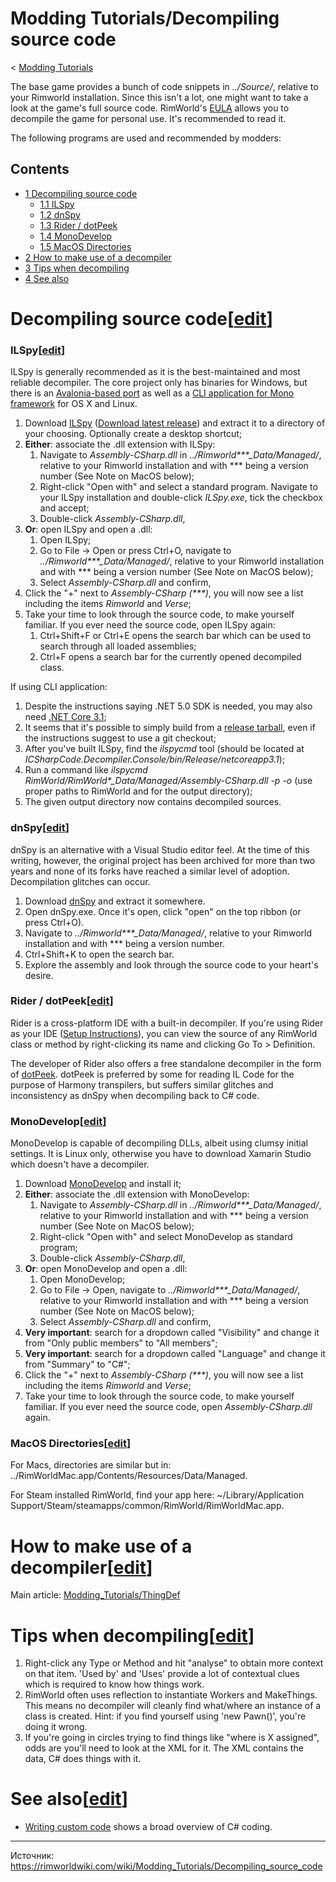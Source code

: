 # Modding Tutorials/Decompiling source code

< [Modding Tutorials](https://rimworldwiki.com/wiki/Modding_Tutorials "Modding Tutorials")

The base game provides a bunch of code snippets in *../Source/*, relative to your Rimworld installation. Since this isn't a lot, one might want to take a look at the game's full source code. RimWorld's [EULA](https://rimworldgame.com/eula/) allows you to decompile the game for personal use. It's recommended to read it.

The following programs are used and recommended by modders:

## Contents

* [1 Decompiling source code](#Decompiling_source_code)
  + [1.1 ILSpy](#ILSpy)
  + [1.2 dnSpy](#dnSpy)
  + [1.3 Rider / dotPeek](#Rider_.2F_dotPeek)
  + [1.4 MonoDevelop](#MonoDevelop)
  + [1.5 MacOS Directories](#MacOS_Directories)
* [2 How to make use of a decompiler](#How_to_make_use_of_a_decompiler)
* [3 Tips when decompiling](#Tips_when_decompiling)
* [4 See also](#See_also)

# Decompiling source code[[edit](/index.php?title=Modding_Tutorials/Decompiling_source_code&action=edit&section=1 "Edit section: Decompiling source code")]

### ILSpy[[edit](/index.php?title=Modding_Tutorials/Decompiling_source_code&action=edit&section=2 "Edit section: ILSpy")]

ILSpy is generally recommended as it is the best-maintained and most reliable decompiler. The core project only has binaries for Windows, but there is an [Avalonia-based port](https://github.com/icsharpcode/AvaloniaILSpy) as well as a [CLI application for Mono framework](https://github.com/icsharpcode/ILSpy#unix--mac) for OS X and Linux.

1. Download [ILSpy](http://ilspy.net/) ([Download latest release](https://github.com/icsharpcode/ILSpy/releases)) and extract it to a directory of your choosing. Optionally create a desktop shortcut;
2. **Either**: associate the .dll extension with ILSpy:
   1. Navigate to *Assembly-CSharp.dll* in *../Rimworld\*\*\*\_Data/Managed/*, relative to your Rimworld installation and with \*\*\* being a version number (See Note on MacOS below);
   2. Right-click "Open with" and select a standard program. Navigate to your ILSpy installation and double-click *ILSpy.exe*, tick the checkbox and accept;
   3. Double-click *Assembly-CSharp.dll*,
3. **Or**: open ILSpy and open a .dll:
   1. Open ILSpy;
   2. Go to File -> Open or press Ctrl+O, navigate to *../Rimworld\*\*\*\_Data/Managed/*, relative to your Rimworld installation and with \*\*\* being a version number (See Note on MacOS below);
   3. Select *Assembly-CSharp.dll* and confirm,
4. Click the "+" next to *Assembly-CSharp (\*\*\*)*, you will now see a list including the items *Rimworld* and *Verse*;
5. Take your time to look through the source code, to make yourself familiar. If you ever need the source code, open ILSpy again:
   1. Ctrl+Shift+F or Ctrl+E opens the search bar which can be used to search through all loaded assemblies;
   2. Ctrl+F opens a search bar for the currently opened decompiled class.

If using CLI application:

1. Despite the instructions saying .NET 5.0 SDK is needed, you may also need [.NET Core 3.1](https://dotnet.microsoft.com/download/dotnet/3.1);
2. It seems that it's possible to simply build from a [release tarball](https://github.com/icsharpcode/ILSpy/releases), even if the instructions suggest to use a git checkout;
3. After you've built ILSpy, find the *ilspycmd* tool (should be located at *ICSharpCode.Decompiler.Console/bin/Release/netcoreapp3.1*);
4. Run a command like *ilspycmd RimWorld/RimWorld\*\_Data/Managed/Assembly-CSharp.dll -p -o <output directory>* (use proper paths to RimWorld and for the output directory);
5. The given output directory now contains decompiled sources.

### dnSpy[[edit](/index.php?title=Modding_Tutorials/Decompiling_source_code&action=edit&section=3 "Edit section: dnSpy")]

dnSpy is an alternative with a Visual Studio editor feel. At the time of this writing, however, the original project has been archived for more than two years and none of its forks have reached a similar level of adoption. Decompilation glitches can occur.

1. Download [dnSpy](https://github.com/dnSpyEx/dnSpy/releases) and extract it somewhere.
2. Open dnSpy.exe. Once it's open, click "open" on the top ribbon (or press Ctrl+O).
3. Navigate to *../Rimworld\*\*\*\_Data/Managed/*, relative to your Rimworld installation and with \*\*\* being a version number.
4. Ctrl+Shift+K to open the search bar.
5. Explore the assembly and look through the source code to your heart's desire.

### Rider / dotPeek[[edit](/index.php?title=Modding_Tutorials/Decompiling_source_code&action=edit&section=4 "Edit section: Rider / dotPeek")]

Rider is a cross-platform IDE with a built-in decompiler. If you're using Rider as your IDE ([Setup Instructions](https://rimworldwiki.com/wiki/Modding_Tutorials/Setting_up_a_solution#Rider_.28good_for_Mac.29 "Modding Tutorials/Setting up a solution")), you can view the source of any RimWorld class or method by right-clicking its name and clicking Go To > Definition.

The developer of Rider also offers a free standalone decompiler in the form of [dotPeek](https://www.jetbrains.com/decompiler/). dotPeek is preferred by some for reading IL Code for the purpose of Harmony transpilers, but suffers similar glitches and inconsistency as dnSpy when decompiling back to C# code.

### MonoDevelop[[edit](/index.php?title=Modding_Tutorials/Decompiling_source_code&action=edit&section=5 "Edit section: MonoDevelop")]

MonoDevelop is capable of decompiling DLLs, albeit using clumsy initial settings. It is Linux only, otherwise you have to download Xamarin Studio which doesn't have a decompiler.

1. Download [MonoDevelop](http://www.monodevelop.com/download/) and install it;
2. **Either**: associate the .dll extension with MonoDevelop:
   1. Navigate to *Assembly-CSharp.dll* in *../Rimworld\*\*\*\_Data/Managed/*, relative to your Rimworld installation and with \*\*\* being a version number (See Note on MacOS below);
   2. Right-click "Open with" and select MonoDevelop as standard program;
   3. Double-click *Assembly-CSharp.dll*,
3. **Or**: open MonoDevelop and open a .dll:
   1. Open MonoDevelop;
   2. Go to File -> Open, navigate to *../Rimworld\*\*\*\_Data/Managed/*, relative to your Rimworld installation and with \*\*\* being a version number (See Note on MacOS below);
   3. Select *Assembly-CSharp.dll* and confirm,
4. **Very important**: search for a dropdown called "Visibility" and change it from "Only public members" to "All members";
5. **Very important**: search for a dropdown called "Language" and change it from "Summary" to "C#";
6. Click the "+" next to *Assembly-CSharp (\*\*\*)*, you will now see a list including the items *Rimworld* and *Verse*;
7. Take your time to look through the source code, to make yourself familiar. If you ever need the source code, open *Assembly-CSharp.dll* again.

### MacOS Directories[[edit](/index.php?title=Modding_Tutorials/Decompiling_source_code&action=edit&section=6 "Edit section: MacOS Directories")]

For Macs, directories are similar but in: ../RimWorldMac.app/Contents/Resources/Data/Managed.

For Steam installed RimWorld, find your app here: ~/Library/Application Support/Steam/steamapps/common/RimWorld/RimWorldMac.app.

# How to make use of a decompiler[[edit](/index.php?title=Modding_Tutorials/Decompiling_source_code&action=edit&section=7 "Edit section: How to make use of a decompiler")]

Main article: [Modding\_Tutorials/ThingDef](https://rimworldwiki.com/wiki/Modding_Tutorials/ThingDef "Modding Tutorials/ThingDef")

# Tips when decompiling[[edit](/index.php?title=Modding_Tutorials/Decompiling_source_code&action=edit&section=8 "Edit section: Tips when decompiling")]

1. Right-click any Type or Method and hit "analyse" to obtain more context on that item. 'Used by' and 'Uses' provide a lot of contextual clues which is required to know how things work.
2. RimWorld often uses reflection to instantiate Workers and MakeThings. This means no decompiler will cleanly find what/where an instance of a class is created. Hint: if you find yourself using 'new Pawn()', you're doing it wrong.
3. If you're going in circles trying to find things like "where is X assigned", odds are you'll need to look at the XML for it. The XML contains the data, C# does things with it.

# See also[[edit](/index.php?title=Modding_Tutorials/Decompiling_source_code&action=edit&section=9 "Edit section: See also")]

* [Writing custom code](https://rimworldwiki.com/wiki/Modding_Tutorials/Writing_custom_code "Modding Tutorials/Writing custom code") shows a broad overview of C# coding.

---
Источник: https://rimworldwiki.com/wiki/Modding_Tutorials/Decompiling_source_code

<!-- Метаданные -->
<!-- Категория: basics -->
<!-- Дата загрузки: 2025-02-27 21:50:37 -->
